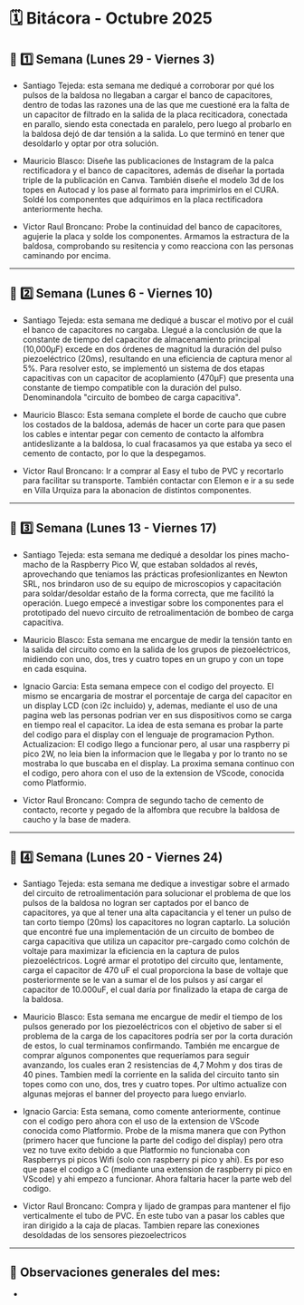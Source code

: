 # 🗓️ Bitácora - Octubre 2025

## 📅 1️⃣ Semana (Lunes 29 - Viernes 3)


-  Santiago Tejeda: esta semana me dediqué a corroborar por qué los pulsos de la baldosa no llegaban a cargar el banco de capacitores, dentro de todas las razones una de las que me cuestioné era la falta de un capacitor de filtrado en la salida de la placa reciticadora, conectada en parallo, siendo esta conectada en paralelo, pero luego al probarlo en la baldosa dejó de dar tensión a la salida. Lo que terminó en tener que desoldarlo y optar por otra solución.

-  Mauricio Blasco: Diseñe las publicaciones de Instagram de la palca rectificadora y el banco de capacitores, además de diseñar la portada triple de la publicación en Canva. También diseñe el modelo 3d de los topes en Autocad y los pase al formato para imprimirlos en el CURA. Soldé los componentes que adquirimos en la placa rectificadora anteriormente hecha.

-  Victor Raul Broncano: Probe la continuidad del banco de capacitores, agujerie la placa y solde los componentes. Armamos la estractura de la baldosa, comprobando su resitencia y como reacciona con las personas caminando por encima.

---

## 📅 2️⃣ Semana (Lunes 6 - Viernes 10)


-  Santiago Tejeda: esta semana me dediqué a buscar el motivo por el cuál el banco de capacitores no cargaba. Llegué a la conclusión de que la constante de tiempo del capacitor de almacenamiento principal (10,000µF) excede en dos órdenes de magnitud la duración del pulso piezoeléctrico (20ms), resultando en una eficiencia de captura menor al 5%. Para resolver esto, se implementó un sistema de dos etapas capacitivas con un capacitor de acoplamiento (470µF) que presenta una constante de tiempo compatible con la duración del pulso. Denominandola "circuito de bombeo de carga capacitiva".

-  Mauricio Blasco: Esta semana complete el borde de caucho que cubre los costados de la baldosa, además de hacer un corte para que pasen los cables e intentar pegar con cemento de contacto la alfombra antideslizante a la baldosa, lo cual fracasamos ya que estaba ya seco el cemento de contacto, por lo que la despegamos.

- Victor Raul Broncano: Ir a comprar al Easy el tubo de PVC y recortarlo para facilitar su transporte. También contactar con Elemon e ir a su sede en Villa Urquiza para la abonacion de distintos componentes.

---

## 📅 3️⃣ Semana (Lunes 13 - Viernes 17)


-  Santiago Tejeda: esta semana me dediqué a desoldar los pines macho-macho de la Raspberry Pico W, que estaban soldados al revés, aprovechando que teníamos las prácticas profesionlizantes en Newton SRL, nos brindaron uso de su equipo de microscopios y capacitación para soldar/desoldar estaño de la forma correcta, que me facilitó la operación. Luego empecé a investigar sobre los componentes para el prototipado del nuevo circuito de retroalimentación de bombeo de carga capacitiva.

-  Mauricio Blasco: Esta semana me encargue de medir la tensión tanto en la salida del circuito como en la salida de los grupos de piezoeléctricos, midiendo con uno, dos, tres y cuatro topes en un grupo y con un tope en cada esquina.

-  Ignacio Garcia: Esta semana empece con el codigo del proyecto. El mismo se encargaria de mostrar el porcentaje de carga del capacitor en un display LCD (con i2c incluido) y, ademas, mediante el uso de una pagina web las personas podrian ver en sus dispositivos como se carga en tiempo real el capacitor. La idea de esta semana es probar la parte del codigo para el display con el lenguaje de programacion Python. Actualizacion: El codigo llego a funcionar pero, al usar una raspberry pi pico 2W, no leia bien la informacion que le llegaba y por lo tranto no se mostraba lo que buscaba en el display. La proxima semana continuo con el codigo, pero ahora con el uso de la extension de VScode, conocida como Platformio.

- Victor Raul Broncano: Compra de segundo tacho de cemento de contacto, recorte y pegado de la alfombra que recubre la baldosa de caucho y la base de madera.  

---

## 📅 4️⃣ Semana (Lunes 20 - Viernes 24)

 
-  Santiago Tejeda: esta semana me dedique a investigar sobre el armado del circuito de retroalimentación para solucionar el problema de que los pulsos de la baldosa no logran ser captados por el banco de capacitores, ya que al tener una alta capacitancia y el tener un pulso de tan corto tiempo (20ms) los capacitores no logran captarlo. La solución que encontré fue una implementación de un circuito de bombeo de carga capacitiva que utiliza un capacitor pre-cargado como colchón de voltaje para maximizar la eficiencia en la captura de pulos piezoeléctricos. Logré armar el prototipo del circuito que, lentamente, carga el capacitor de 470 uF el cual proporciona la base de voltaje que posteriormente se le van a sumar el de los pulsos y así cargar el capacitor de 10.000uF, el cual daría por finalizado la etapa de carga de la baldosa. 

-  Mauricio Blasco: Esta semana me encargue de medir el tiempo de los pulsos generado por los piezoeléctricos con el objetivo de saber si el problema de la carga de los capacitores podría ser por la corta duración de estos, lo cual terminamos confirmando. También me encargue de comprar algunos componentes que requeríamos para seguir avanzando, los cuales eran 2 resistencias de 4,7 Mohm y dos tiras de 40 pines. Tambien medí la corriente en la salida del circuito tanto sin topes como con uno, dos, tres y cuatro topes. Por ultimo actualize con algunas mejoras el banner del proyecto para luego enviarlo.

-  Ignacio Garcia: Esta semana, como comente anteriormente, continue con el codigo pero ahora con el uso de la extension de VScode conocida como Platformio. Probe de la misma manera que con Python (primero hacer que funcione la parte del codigo del display) pero otra vez no tuve exito debido a que Platformio no funcionaba con Raspberrys pi picos Wifi (solo con raspberry pi pico y ahi). Es por eso que pase el codigo a C (mediante una extension de raspberry pi pico en VScode) y ahi empezo a funcionar. Ahora faltaria hacer la parte web del codigo.

- Victor Raul Broncano: Compra y lijado de grampas para mantener el fijo verticalmente el tubo de PVC. En este tubo van a pasar los cables que iran dirigido a la caja de placas. Tambien repare las conexiones desoldadas de los sensores piezoelectricos

---

🧾 **Observaciones generales del mes:**  
-  
-  
